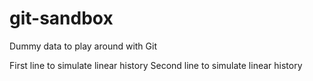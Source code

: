 git-sandbox
===========

Dummy data to play around with Git

First line to simulate linear history
Second line to simulate linear history
